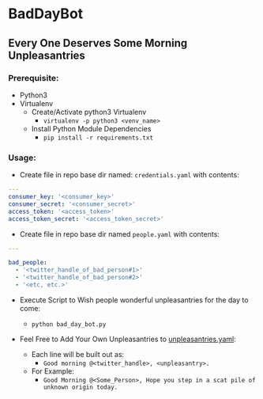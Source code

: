 # BadDayBot

## Every One Deserves Some Morning Unpleasantries


### Prerequisite:

* Python3
* Virtualenv
  * Create/Activate python3 Virtualenv
    * `virtualenv -p python3 <venv_name>`
  * Install Python Module Dependencies
    * `pip install -r requirements.txt`

### Usage:

* Create file in repo base dir named: `credentials.yaml` with contents:

```yaml
---
consumer_key: '<consumer_key>'
consumer_secret: '<consumer_secret>'
access_token: '<access_token>'
access_token_secret: '<access_token_secret>'
```

* Create file in repo base dir named `people.yaml` with contents:

```yaml
---

bad_people:
  - '<twitter_handle_of_bad_person#1>'
  - '<twitter_handle_of_bad_person#2>'
  - '<etc, etc.>'

```

* Execute Script to Wish people wonderful unpleasantries for the day to come:

  * `python bad_day_bot.py`


* Feel Free to Add Your Own Unpleasantries to [unpleasantries.yaml](unpleasantries.yaml):

  * Each line will be built out as:
    * `Good morning @<twitter_handle>, <unpleasantry>.`
  * For Example:
    * `Good Morning @<Some_Person>, Hope you step in a scat pile of unknown origin today.`

